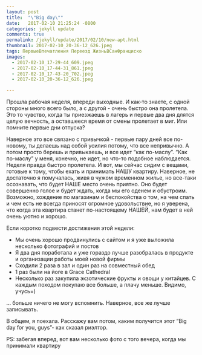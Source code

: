 ```yaml
---
layout: post
title:  "\"Big day\""
date:   2017-02-10 21:25:24 -0800
categories: jekyll update
comments: true
permalink: /jekyll/update/2017/02/10/new-apt.html
thumbnail: 2017-02-10_20-36-12_626.jpeg
tags: ПервыеВпечатления Переезд ЖизньВСанФранциско
images:
  - 2017-02-10_17-29-44_609.jpeg
  - 2017-02-10_17-44-31_861.jpeg
  - 2017-02-10_17-43-20_702.jpeg
  - 2017-02-10_20-36-12_626.jpeg

---
```


Прошла рабочая неделя, впереди выходные. И как-то знаете, с одной стороны много всего было, а с другой - очень быстро она пролетела. Это то чувство, когда ты приезжаешь в лагерь и первые два дня длятся целую вечность, а оставшееся время от смены пролетает в миг. Или помните первые дни отпуска?
<!--separate-->
Наверное это все связано с привычкой - первые пару дней все по-новому, ты делаешь над собой усилия потому, что все непривычно. А потом просто берешь и привыкаешь, и все идет “как по-маслу”.
“Как по-маслу” у меня, конечно, не идет, но что-то подобное наблюдается. Неделя правда быстро пролетела.
И вот, мы сейчас сидим с вещами, готовые к тому, чтобы ехать и принимать НАШУ квартиру. Наверное, не достаточно я помучалась, живя в чужом временном жилье, но все-таки осознавать, что будет НАШЕ место очень приятно. Оно будет совершенно голое и будет ждать, когда мы его оденем и обустроим. Возможно, хождение по магазинам и беспокойства о том, на чем спать и чем есть не всегда приносят огромное удовольствие, но я уверена, что когда эта квартира станет по-настоящему НАШЕЙ, нам будет в ней очень уютно и хорошо.

Если коротко подвести достижения этой недели:
* Мы очень хорошо продвинулись с сайтом и я уже выложила несколько фотографий и постов
* Я два дня поработала и уже гораздо лучше разобралась в продукте и организации работы моей новой фирмы
* Сходили 2 раза в зал и один раз на совместный обед
* 1 раз были на йоге в Grace Cathedral
* Несколько раз закупила экзотические фрукты и овощи у китайцев. С каждым походом покупаю все больше, а плачу меньше. Видимо, учусь=)

… больше ничего не могу вспомнить. Наверное, все же лучше записывать.

В общем, я поехала. Расскажу вам потом, каким получится этот “Big day for you, guys”- как сказал риэлтор.

PS: забегая вперед, вот вам несколько фото с того вечера, когда мы принимали квартиру



